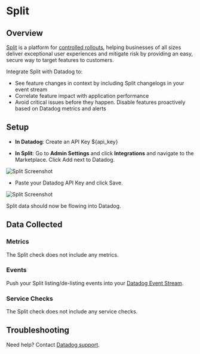 # Split

## Overview

[Split][1] is a platform for [controlled rollouts][2], helping businesses of all sizes deliver exceptional user experiences and mitigate risk by providing an easy, secure way to target features to customers.

Integrate Split with Datadog to:

- See feature changes in context by including Split changelogs in your event stream
- Correlate feature impact with application performance
- Avoid critical issues before they happen. Disable features proactively based on Datadog metrics and alerts

## Setup

- **In Datadog**: Create an API Key <span class="hidden-api-key">\${api_key}</span>

- **In Split**: Go to **Admin Settings** and click **Integrations** and navigate to the Marketplace. Click Add next to Datadog.<br/>

![Split Screenshot][3]

- Paste your Datadog API Key and click Save.

![Split Screenshot][4]

Split data should now be flowing into Datadog.

## Data Collected

### Metrics

The Split check does not include any metrics.

### Events

Push your Split listing/de-listing events into your [Datadog Event Stream][5].

### Service Checks

The Split check does not include any service checks.

## Troubleshooting

Need help? Contact [Datadog support][6].

[1]: http://www.split.io
[2]: http://www.split.io/articles/controlled-rollout
[3]: https://raw.githubusercontent.com/DataDog/integrations-extras/master/split/images/in-split.png
[4]: https://raw.githubusercontent.com/DataDog/integrations-extras/master/split/images/integrations-datadog.png
[5]: https://docs.datadoghq.com/events/
[6]: https://docs.datadoghq.com/help/
